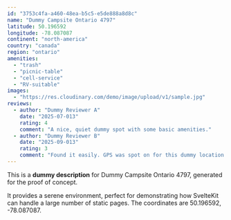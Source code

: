 ```yaml
---
id: "3753c4fa-a460-48ea-b5c5-e5de888a8d8c"
name: "Dummy Campsite Ontario 4797"
latitude: 50.196592
longitude: -78.087087
continent: "north-america"
country: "canada"
region: "ontario"
amenities:
  - "trash"
  - "picnic-table"
  - "cell-service"
  - "RV-suitable"
images:
  - "https://res.cloudinary.com/demo/image/upload/v1/sample.jpg"
reviews:
  - author: "Dummy Reviewer A"
    date: "2025-07-013"
    rating: 4
    comment: "A nice, quiet dummy spot with some basic amenities."
  - author: "Dummy Reviewer B"
    date: "2025-09-013"
    rating: 3
    comment: "Found it easily. GPS was spot on for this dummy location."
---
```


This is a **dummy description** for Dummy Campsite Ontario 4797, generated for the proof of concept.

It provides a serene environment, perfect for demonstrating how SvelteKit can handle a large number of static pages. The coordinates are 50.196592, -78.087087.
